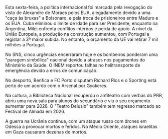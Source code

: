 Esta sexta-feira, a política internacional foi marcada pela revogação do visto de Alexandre de Moraes pelos EUA, alegadamente devido a uma "caça às bruxas" a Bolsonaro, e pela troca de prisioneiros entre Maduro e os EUA. Cuba eliminou o limite de idade para ser Presidente, enquanto na Argentina, Milei enfrenta conflitos internos e perda de apoio. A nível da União Europeia, a produção na construção aumentou, com Portugal a registar a 3ª maior subida. No entanto, o orçamento da UE vai retirar 7 mil milhões a Portugal.

No SNS, cinco urgências encerraram hoje e os bombeiros ponderam uma "paragem simbólica" nacional devido a atrasos nos pagamentos do Ministério da Saúde. O INEM reportou falhas no helitransporte de emergência devido a erros de comunicação.

No desporto, Benfica e FC Porto disputam Richard Ríos e o Sporting está perto de um acordo com o Arsenal por Gyokeres.

Na cultura, a Biblioteca Nacional recuperou o anfiteatro com verbas do PRR, abriu uma nova sala para alunos do secundário e viu o seu orçamento aumentar para 2026. O "Teatro Delusio" também tem regresso marcado ao Festival de Almada em 2026.

A guerra na Ucrânia continua, com um ataque russo com drones em Odessa a provocar mortos e feridos. No Médio Oriente, ataques israelitas em Gaza causaram dezenas de mortos.